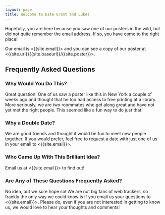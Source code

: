 ```yaml
---
layout: page
title: Welcome to Date Grant and Luke!
---
```


Hopefully, you are here because you saw one of our posters in the wild, but did not quite remember the email address. If so, you have come to the right place! 

Our email is <{{site.email}}> and you can see a copy of our poster at <{{site.url}}{{site.baseurl}}/{{site.poster}}>.

## Frequently Asked Questions

### Why Would You Do This?
Great question! One of us saw a poster like this in New York a couple of weeks ago and thought that he too had access to free printing at a library. More seriously, we are two roommates who get along great and have not yet met the right people. This seemed like a fun way to do just that.

### Why a Double Date?
We are good friends and thought it would be fun to meet new people together. If you would prefer, feel free to request a date with just one of us in your email to <{{site.email}}>.

### Who Came Up With This Brilliant Idea?
Email us at <{{site.email}}> to find out!

### Are Any of These Questions Frequently Asked?
No idea, but we sure hope so! We are not big fans of web trackers, so frankly the only way we could know is if you email us your questions to <{{site.email}}>. Please do, even if you are not interested in getting to know us, we would love to hear your thoughts and comments!
